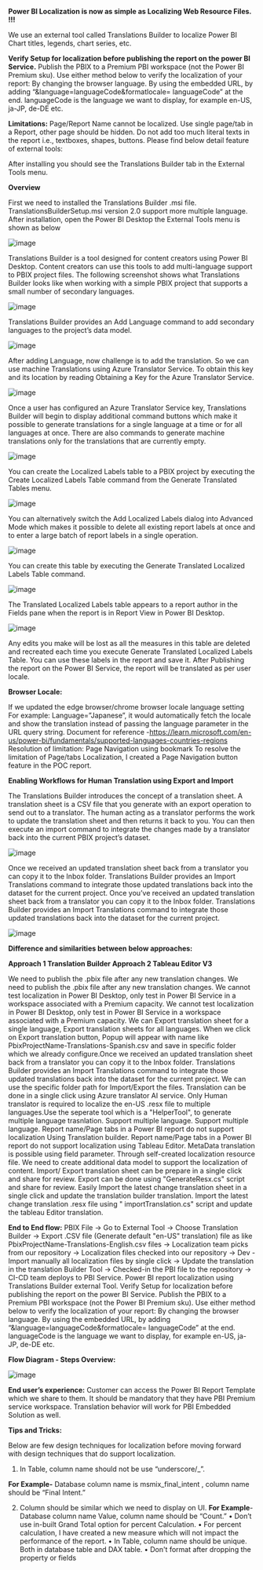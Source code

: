 **Power BI Localization is now as simple as Localizing Web Resource Files. !!!**


We use an external tool called Translations Builder to localize Power BI Chart titles, legends, chart series, etc.



**Verify Setup for localization before publishing the report on the power BI Service.**
Publish the PBIX to a Premium PBI workspace (not the Power BI Premium sku). Use either method below to verify the localization of your report:
By changing the browser language.
By using the embedded URL, by adding “&language=languageCode&formatlocale= languageCode” at the end. languageCode is the language we want to display, for example en-US, ja-JP, de-DE etc.


**Limitations:**
Page/Report Name cannot be localized.
Use single page/tab in a Report, other page should be hidden.
Do not add too much literal texts in the report i.e., textboxes, shapes, buttons.
Please find below detail feature of external tools:

After installing you should see the Translations Builder tab in the External Tools menu.

**Overview**

First we need to installed the Translations Builder .msi file.
TranslationsBuilderSetup.msi version 2.0 support more multiple language.
After installation, open the Power BI Desktop the External Tools menu is shown as below

![image](https://github.com/user-attachments/assets/f843de51-14a1-4add-a651-20c27375efc3)

  
Translations Builder is a tool designed for content creators using Power BI Desktop. Content creators can use this tools to add multi-language support to PBIX project files. The following screenshot shows what Translations Builder looks like when working with a simple PBIX project that supports a small number of secondary languages.

![image](https://github.com/user-attachments/assets/1d4335b8-454f-4a5c-97e6-203ec1a1604f)

  
Translations Builder provides an Add Language command to add secondary languages to the project’s data model.

![image](https://github.com/user-attachments/assets/65705aee-29a4-4e37-96e9-1a2dc3807566)

  
After adding Language, now challenge is to add the translation. So we can use machine Translations using Azure Translator Service.
To obtain this key and its location by reading Obtaining a Key for the Azure Translator Service.

![image](https://github.com/user-attachments/assets/b5a7b006-a114-4e75-8a54-a24d45a971c6)

  
Once a user has configured an Azure Translator Service key, Translations Builder will begin to display additional command buttons which make it possible to generate translations for a single language at a time or for all languages at once. There are also commands to generate machine translations only for the translations that are currently empty.

![image](https://github.com/user-attachments/assets/3ff494e5-e703-471d-9c7f-df5e53a2e1a4)

  
You can create the Localized Labels table to a PBIX project by executing the Create Localized Labels Table command from the Generate Translated Tables menu.


![image](https://github.com/user-attachments/assets/1decda30-8726-4b0c-be55-4fe2dd40150f)


  You can alternatively switch the Add Localized Labels dialog into Advanced Mode which makes it possible to delete all existing report labels at once and to enter a large batch of report labels in a single operation.

  ![image](https://github.com/user-attachments/assets/57b40462-e4ba-4b3c-9920-8ef3656331dd)

  
You can create this table by executing the Generate Translated Localized Labels Table command.

![image](https://github.com/user-attachments/assets/dffc101d-0723-418c-8354-fdc6a5ed090f)

  
The Translated Localized Labels table appears to a report author in the Fields pane when the report is in Report View in Power BI Desktop.

![image](https://github.com/user-attachments/assets/c37eeccd-88f8-4f64-b067-9d649d4e931c)

  
Any edits you make will be lost as all the measures in this table are deleted and recreated each time you execute Generate Translated Localized Labels Table.
You can use these labels in the report and save it. After Publishing the report on the Power BI Service, the report will be translated as per user locale.

**Browser Locale:**

If we updated the edge browser/chrome browser locale language setting For example: Language=”Japanese”, it would automatically fetch the locale and show the translation instead of passing the language parameter in the URL query string.
Document for reference -https://learn.microsoft.com/en-us/power-bi/fundamentals/supported-languages-countries-regions 
Resolution of limitation:
Page Navigation using bookmark
To resolve the limitation of Page/tabs Localization, I created a Page Navigation button feature in the POC report.

**Enabling Workflows for Human Translation using Export and Import**

The Translations Builder introduces the concept of a translation sheet. A translation sheet is a CSV file that you generate with an export operation to send out to a translator. The human acting as a translator performs the work to update the translation sheet and then returns it back to you. You can then execute an import command to integrate the changes made by a translator back into the current PBIX project’s dataset.

![image](https://github.com/user-attachments/assets/a0e9d35b-88c3-48d6-8bd8-e3a398a1034c)



  
Once we received an updated translation sheet back from a translator you can copy it to the Inbox folder. Translations Builder provides an Import Translations command to integrate those updated translations back into the dataset for the current project. Once you’ve received an updated translation sheet back from a translator you can copy it to the Inbox folder. Translations Builder provides an Import Translations command to integrate those updated translations back into the dataset for the current project.


![image](https://github.com/user-attachments/assets/b524fd27-fc75-42ec-813a-75312307cf9b)


  
**Difference and similarities between below approaches:**


**Approach 1 Translation Builder	Approach 2 Tableau Editor V3**

We need to publish the .pbix file after any new translation changes.	We need to publish the .pbix file after any new translation changes.
We cannot test localization in Power BI Desktop, only test in Power BI Service in a workspace associated with a Premium capacity.	We cannot test localization in Power BI Desktop, only test in Power BI Service in a workspace associated with a Premium capacity.
We can Export translation sheet for a single language, Export translation sheets for all languages. When we click on Export translation button, Popup will appear with name like PbixProjectName-Translations-Spanish.csv and save in specific folder which we already configure.Once we received an updated translation sheet back from a translator you can copy it to the Inbox folder. Translations Builder provides an Import Translations command to integrate those updated translations back into the dataset for the current project.	We can use the specific folder path for Import/Export the files.
Translation can be done in a single click using Azure translator AI service.	Only Human translator is required to localize the en-US .resx file to multiple languages.Use the seperate tool which is a "HelperTool", to generate multiple language trasnlation.
Support multiple language.	Support multiple language.
Report name/Page tabs in a Power BI report do not support localization Using Translation builder.	Report name/Page tabs in a Power BI report do not support localization using Tableau Editor.
MetaData translation is possible using field parameter.	Through self-created localization resource file. We need to create additional data model to support the localization of content.
Import/ Export translation sheet can be prepare in a single click and share for review.	Export can be done using "GenerateResx.cs" script and share for review.
Easily Import the latest change translation sheet in a single click and update the translation builder translation.	Import the latest change translation .resx file using " importTranslation.cs" script and update the tableau Editor translation.

**End to End flow:**
PBIX File → Go to External Tool → Choose Translation Builder → Export .CSV file (Generate default "en-US" translation) file as like PbixProjectName-Translations-English.csv files → Localization team picks from our repository → Localization files checked into our repository → Dev - Import manually all localization files by single click → Update the translation in the translation Builder Tool → Checked-in the PBI file to the repository → CI-CD team deploys to PBI Service.
Power BI report localization using Translations Builder external Tool.
Verify Setup for localization before publishing the report on the power BI Service.
Publish the PBIX to a Premium PBI workspace (not the Power BI Premium sku). Use either method below to verify the localization of your report:
By changing the browser language.
By using the embedded URL, by adding “&language=languageCode&formatlocale= languageCode” at the end. languageCode is the language we want to display, for example en-US, ja-JP, de-DE etc.

**Flow Diagram - Steps Overview:**


![image](https://github.com/user-attachments/assets/2a3fffb7-5d1f-4e4f-a830-05c63cc8b049)

  
**End user’s experience:**
Customer can access the Power BI Report Template which we share to them. It should be mandatory that they have PBI Premium service workspace.
Translation behavior will work for PBI Embedded Solution as well.

**Tips and Tricks:**

Below are few design techniques for localization before moving forward with design techniques that do support localization.
1.	In Table, column name should not be use “underscore/_”.

**For Example-** Database column name is msmix_final_intent , column name should be “Final Intent.”

2.	Column should be similar which we need to display on UI.
**For Example**- Database column name Value, column name should be “Count.”
•	Don’t use in-built Grand Total option for percent Calculation.
•	For percent calculation, I have created a new measure which will not impact the performance of the report.
•	In Table, column name should be unique. Both in database table and DAX table.
•	Don't format after dropping the property or fields

